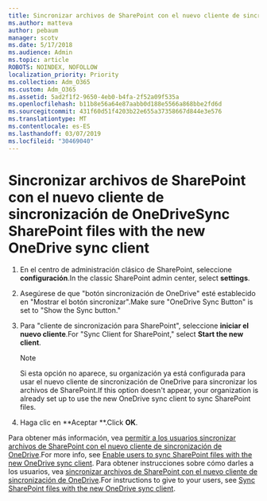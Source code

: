 ```yaml
---
title: Sincronizar archivos de SharePoint con el nuevo cliente de sincronización de OneDrive
ms.author: matteva
author: pebaum
manager: scotv
ms.date: 5/17/2018
ms.audience: Admin
ms.topic: article
ROBOTS: NOINDEX, NOFOLLOW
localization_priority: Priority
ms.collection: Adm_O365
ms.custom: Adm_O365
ms.assetid: 5ad2f1f2-9650-4eb0-b4fa-2f52a09f535a
ms.openlocfilehash: b11b8e56a64e87aabb0d188e5566a868bbe2fd6d
ms.sourcegitcommit: 431f60d51f4203b22e655a37358667d844e3e576
ms.translationtype: MT
ms.contentlocale: es-ES
ms.lasthandoff: 03/07/2019
ms.locfileid: "30469040"
---
```

# <a name="sync-sharepoint-files-with-the-new-onedrive-sync-client"></a><span data-ttu-id="02603-102">Sincronizar archivos de SharePoint con el nuevo cliente de sincronización de OneDrive</span><span class="sxs-lookup"><span data-stu-id="02603-102">Sync SharePoint files with the new OneDrive sync client</span></span>

1. <span data-ttu-id="02603-103">En el centro de administración clásico de SharePoint, seleccione **configuración**.</span><span class="sxs-lookup"><span data-stu-id="02603-103">In the classic SharePoint admin center, select **settings**.</span></span>
    
2. <span data-ttu-id="02603-104">Asegúrese de que "botón sincronización de OneDrive" esté establecido en "Mostrar el botón sincronizar".</span><span class="sxs-lookup"><span data-stu-id="02603-104">Make sure "OneDrive Sync Button" is set to "Show the Sync button."</span></span>
    
3. <span data-ttu-id="02603-105">Para "cliente de sincronización para SharePoint", seleccione **iniciar el nuevo cliente**.</span><span class="sxs-lookup"><span data-stu-id="02603-105">For "Sync Client for SharePoint," select **Start the new client**.</span></span>
    
    > [!NOTE]
    > <span data-ttu-id="02603-106">Si esta opción no aparece, su organización ya está configurada para usar el nuevo cliente de sincronización de OneDrive para sincronizar los archivos de SharePoint.</span><span class="sxs-lookup"><span data-stu-id="02603-106">If this option doesn't appear, your organization is already set up to use the new OneDrive sync client to sync SharePoint files.</span></span> 
  
4. <span data-ttu-id="02603-107">Haga clic en \*\*Aceptar \*\*.</span><span class="sxs-lookup"><span data-stu-id="02603-107">Click **OK**.</span></span>
    
<span data-ttu-id="02603-108">Para obtener más información, vea [permitir a los usuarios sincronizar archivos de SharePoint con el nuevo cliente de sincronización de OneDrive](https://go.microsoft.com/fwlink/?linkid=866433).</span><span class="sxs-lookup"><span data-stu-id="02603-108">For more info, see [Enable users to sync SharePoint files with the new OneDrive sync client](https://go.microsoft.com/fwlink/?linkid=866433).</span></span> <span data-ttu-id="02603-109">Para obtener instrucciones sobre cómo darles a los usuarios, vea [sincronizar archivos de SharePoint con el nuevo cliente de sincronización de OneDrive](https://go.microsoft.com/fwlink/?linkid=866427).</span><span class="sxs-lookup"><span data-stu-id="02603-109">For instructions to give to your users, see [Sync SharePoint files with the new OneDrive sync client](https://go.microsoft.com/fwlink/?linkid=866427).</span></span>
  

